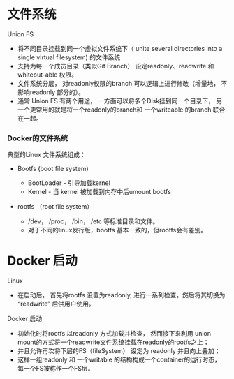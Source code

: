 # 文件系统



Union FS

- 将不同目录挂载到同一个虚拟文件系统下（ unite several directories into a single virtual filesystem) 的文件系统
- 支持为每一个成员目录（类似Git Branch） 设定readonly、readwrite 和 whiteout-able 权限。
- 文件系统分层， 对readonly权限的branch 可以逻辑上进行修改（增量地， 不影响readonly 部分的）。
- 通常 Union FS 有两个用途， 一方面可以将多个Disk挂到同一个目录下， 另一个更常用的就是将一个readonly的branch和 一个writeable 的branch 联合在一起。

### Docker的文件系统



典型的Linux 文件系统组成：

- Bootfs (boot file system)

  - BootLoader - 引导加载kernel
  - Kernel - 当 kernel 被加载到内存中后umount bootfs

- rootfs （root file system）

  - /dev， /proc， /bin， /etc 等标准目录和文件。
  - 对于不同的linux发行版，bootfs 基本一致的，但rootfs会有差别。

  



# Docker 启动





Linux

- 在启动后， 首先将rootfs 设置为readonly, 进行一系列检查，然后将其切换为 “readwrite” 后供用户使用。



Docker 启动

- 初始化时将rootfs 以readonly 方式加载并检查， 然而接下来利用 union mount的方式将一个readwrite文件系统挂载在readonly的rootfs之上；
- 并且允许再次将下层的FS（fileSystem） 设定为 readonly 并且向上叠加；
- 这样一组readonly 和 一个writable 的结构构成一个container的运行时态， 每一个FS被称作一个FS层。